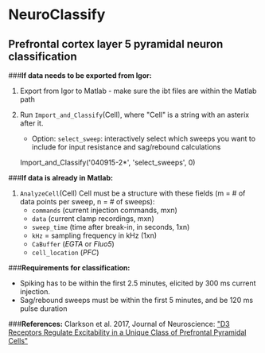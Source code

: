 # NeuroClassify

## Prefrontal cortex layer 5 pyramidal neuron classification

###**If data needs to be exported from Igor:**
1. Export from Igor to Matlab - make sure the ibt files are within the Matlab
   path 

2.  Run `Import_and_Classify`(Cell), where "Cell" is a string with an asterix
   after it.
    * Option: `select_sweep`: interactively select which sweeps you want to
      include for input resistance and sag/rebound calculations

    Import_and_Classify('040915-2*', 'select_sweeps', 0)

###**If data is already in Matlab:**
1. `AnalyzeCell`(Cell)
Cell must be a structure with these fields (m = # of data points per
sweep, n = # of sweeps):
    * `commands` (current injection commands, mxn)
    * `data` (current clamp recordings, mxn)
    * `sweep_time` (time after break-in, in seconds, 1xn)
    * `kHz` = sampling frequency in kHz (1xn)
    * `CaBuffer` (*EGTA* or *Fluo5*)
    * `cell_location` (*PFC*)

###**Requirements for classification:** 
* Spiking has to be within the first 2.5 minutes, elicited by 300 ms current
  injection.
* Sag/rebound sweeps must be within the first 5 minutes, and be 120 ms pulse
  duration

###**References:**
Clarkson et al. 2017, Journal of Neuroscience: 
["D3 Receptors Regulate Excitability in a Unique Class of Prefrontal Pyramidal
Cells"](http://www.jneurosci.org/content/37/24/5846)
